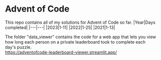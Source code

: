 # Advent of Code
This repo contains all of my solutions for Advent of Code so far.
|Year|Days completed|
|---|---|
|2023|1-11|
|2022|1-25|
|2021|1-13|

The folder "data_viewer" contains the code for a web app that lets you view how long each person on a private leaderboard took to complete each day's puzzle.\
https://adventofcode-leaderboard-viewer.streamlit.app/

